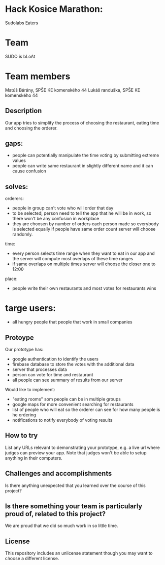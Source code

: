 # Hack Kosice Marathon: 
Sudolabs Eaters

# Team
SUDO is bLoAt

# Team members
Matúš Bárány, SPŠE KE komenského 44
Lukáš randuška, SPŠE KE komenského 44

## Description
Our app tries to simplify the process of choosing the restaurant, eating time and choosing the orderer.

## gaps:
  - people can potentially manipulate the time voting by submitting extreme values
  - people can write same restaurant in slightly different name and it can cause confusion 
 
## solves:
  orderers:
   - people in group can't vote who will order that day
   - to be selected, person need to tell the app that he will be in work, so there won't be any confusion in workplace
   - they are choosen by number of orders each person made so everybody is selected equally if people have same order count server will choose randomly.
  
  time:
   - every person selects time range when they want to eat in our app and the server will compute most overlaps of these time ranges
   - if same overlaps on multiple times server will choose the closer one to 12:00 
 
  place:
   - people write their own restaurants and most votes for restaurants wins

# targe users:
   - all hungry people that people that work in small companies


## Protoype
Our prototype has:
 - google authentication to identify the users
 - firebase database to store the votes with the additional data
 - server that processes data
 - person can vote for time and restaurant
 - all people can see summary of results from our server

Would like to implement:
 - "eating rooms" som people can be in multiple groups
 - google maps for more convenient searching for restaurants
 - list of people who will eat so the orderer can see for how many people is he ordering
 - notifications to notify everybody of voting results

## How to try
List any URLs relevant to demonstrating your prototype, e.g. a live url where judges can preview your app. Note that judges won't be able to setup anything in their computers.

## Challenges and accomplishments
Is there anything unexpected that you learned over the course of this project?

## Is there something your team is particularly proud of, related to this project?
We are proud that we did so much work in so little time.


## License
This repository includes an unlicense statement though you may want to choose a different license.
